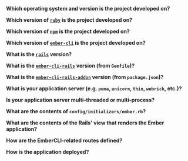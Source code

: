 **Which operating system and version is the project developed on?**

**Which version of [`ruby`][ruby] is the project developed on?**

**Which version of [`npm`][npm] is the project developed on?**

**Which version of [`ember-cli`][ember-cli] is the project developed on?**

**What is the [`rails`][rails] version?**

**What is the [`ember-cli-rails`][gem] version (from `Gemfile`)?**

**What is the [`ember-cli-rails-addon`][addon] version (from `package.json`)?**

**What is your application server (e.g. `puma`, `unicorn`, `thin`, `webrick`,
etc.)?**

**Is your application server multi-threaded or multi-process?**

**What are the contents of `config/initializers/ember.rb`?**

**What are the contents of the Rails' view that renders the Ember application?**

**How are the EmberCLI-related routes defined?**

**How is the application deployed?**

[ruby]: https://www.ruby-lang.org/
[node]: https://nodejs.org/en/
[npm]: https://www.npmjs.com/
[ember-cli]: http://ember-cli.com/
[rails]: https://github.com/rails/rails
[gem]: https://github.com/thoughtbot/ember-cli-rails
[addon]: https://github.com/rondale-sc/ember-cli-rails-addon/
